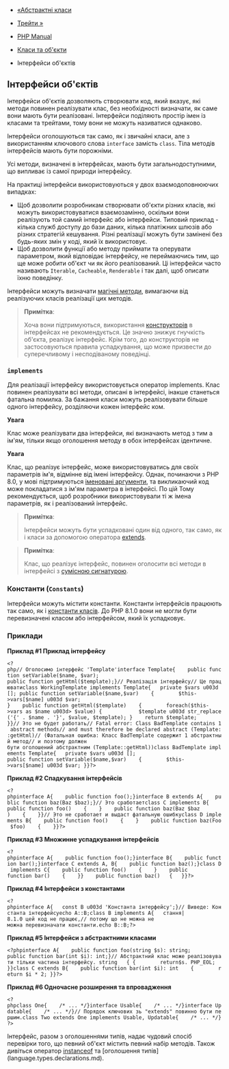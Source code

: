 - [«Абстрактні класи](language.oop5.abstract.md)
- [Трейти »](language.oop5.traits.md)

- [PHP Manual](index.md)
- [Класи та об'єкти](language.oop5.md)
- Інтерфейси об'єктів

## Інтерфейси об'єктів

Інтерфейси об'єктів дозволяють створювати код, який вказує, які
методи повинен реалізувати клас, без необхідності визначати, як
саме вони мають бути реалізовані. Інтерфейси поділяють простір
імен із класами та трейтами, тому вони не можуть називатися однаково.

Інтерфейси оголошуються так само, як і звичайні класи, але з використанням
ключового слова `interface` замість `class`. Тіла методів інтерфейсів
мають бути порожніми.

Усі методи, визначені в інтерфейсах, мають бути загальнодоступними, що
випливає із самої природи інтерфейсу.

На практиці інтерфейси використовуються у двох взаємодоповнюючих випадках:

- Щоб дозволити розробникам створювати об'єкти різних класів,
які можуть використовуватися взаємозамінно, оскільки вони
реалізують той самий інтерфейс або інтерфейси. Типовий приклад -
кілька служб доступу до бази даних, кілька платіжних шлюзів
або різних стратегій кешування. Різні реалізації можуть бути
замінені без будь-яких змін у коді, який їх використовує.
- Щоб дозволити функції або методу приймати та оперувати
параметром, який відповідає інтерфейсу, не переймаючись тим, що
ще може робити об'єкт чи як його реалізований. Ці інтерфейси часто
називають `Iterable`, `Cacheable`, `Renderable` і так далі, щоб
описати їхню поведінку.

Інтерфейси можуть визначати [магічні
методи](language.oop5.magic.md), вимагаючи від реалізуючих класів
реалізації цих методів.

> **Примітка**:
>
> Хоча вони підтримуються, використання
> [конструкторів](language.oop5.decon.md#language.oop5.decon.constructor)
> в інтерфейсах не рекомендується. Це значно знижує
> гнучкість об'єкта, реалізує інтерфейс. Крім того, до конструкторів
> не застосовуються правила успадкування, що може призвести до
> суперечливому і несподіваному поведінці.

### `implements`

Для реалізації інтерфейсу використовується оператор implements. Клас
повинен реалізувати всі методи, описані в інтерфейсі, інакше станеться
фатальна помилка. За бажання класи можуть реалізовувати більше одного
інтерфейсу, розділяючи кожен інтерфейс ком.

**Увага**

Клас може реалізувати два інтерфейси, які визначають метод з тим
а ім'ям, тільки якщо оголошення методу в обох інтерфейсах ідентичне.

**Увага**

Клас, що реалізує інтерфейс, може використовуватись для своїх параметрів
ім'я, відмінне від імені інтерфейсу. Однак, починаючи з PHP 8.0, у мові
підтримуються [іменовані
аргументи](functions.arguments.md#functions.named-arguments), та
викликаючий код може покладатися з ім'ям параметра в інтерфейсі. По цій
Тому рекомендується, щоб розробники використовували ті
ж імена параметрів, як і реалізований інтерфейс.

> **Примітка**:
>
> Інтерфейси можуть бути успадковані один від одного, так само, як і
> класи за допомогою оператора [extends](language.oop5.inheritance.md).

> **Примітка**:
>
> Клас, що реалізує інтерфейс, повинен оголосити всі методи в інтерфейсі
> з [сумісною сигнатурою](language.oop5.basic.md#language.oop.lsp).

### Константи (`Constants`)

Інтерфейси можуть містити константи. Константи інтерфейсів працюють
так само, як і [константи класів](language.oop5.constants.md).
До PHP 8.1.0 вони не могли бути перевизначені класом або інтерфейсом,
який їх успадковує.

### Приклади

**Приклад #1 Приклад інтерфейсу**

`<?php// Оголосимо інтерфейс 'Template'interface Template{    public function setVariable($name, $var); public function getHtml($template);}// Реалізація інтерфейсу// Це працюватиclass WorkingTemplate implements Template{   private $vars u003d []; public function setVariable($name,$var)    {        $this->vars[$name] u003d $var; }    public function getHtml($template)    {        foreach($this->vars as $name u003d> $value) {            $template u003d str_replace('{' . $name . '}', $value, $template); }    return $template; }}// Это не будет работать// Fatal error: Class BadTemplate contains 1 abstract methods// and must therefore be declared abstract (Template::getHtml)// (Фатальная ошибка: Класс BadTemplate содержит 1 абстрактный метод// и поэтому должен бути оголошений абстрактним (Template::getHtml))class BadTemplate implements Template{   private $vars u003d []; public function setVariable($name,$var)    {        $this->vars[$name] u003d $var; }}?> `

**Приклад #2 Спадкування інтерфейсів**

` <?phpinterface A{    public function foo();}interface B extends A{    public function baz(Baz $baz);}// Это сработаетclass C implements B{    public function foo()    {    }    public function baz(Baz $baz )    {    }}// Это не сработает и выдаст фатальную ошибкуclass D implements B{    public function foo()    {    }    public function baz(Foo $foo)    {    }}?> `

**Приклад #3 Множинне успадкування інтерфейсів**

` <?phpinterface A{    public function foo();}interface B{    public function bar();}interface C extends A, B{    public function baz();}class D implements C{    public function foo()    {    }    public function bar()    {    }}    public function baz()   {   }}?> `

**Приклад #4 Інтерфейси з константами**

`<?phpinterface A{   const B u003d 'Константа інтерфейсу';}// Виведе: Константа інтерфейсуecho A::B;class B implements A{   стання| 8.1.0 цей код не працює,// потому що не можна не можна перевизначати константи.echo B::B;?> `

**Приклад #5 Інтерфейси з абстрактними класами**

`<?phpinterface A{    public function foo(string $s): string; public function bar(int $i): int;}// Абстрактний клас може реалізовувати тільки частина інтерфейсу. string   { {        return$s. PHP_EOL; }}class C extends B{    public function bar(int $i): int    {        return $i * 2; }}?> `

**Приклад #6 Одночасне розширення та впровадження**

` <?phpclass One{    /* ... */}interface Usable{    /* ... */}interface Updatable{    /* ... */}// Порядок ключових зь "extends" повинно бути першим.class Two extends One implements Usable, Updatable{    /* ... */}?> `

Інтерфейс, разом з оголошеннями типів, надає чудовий спосіб
перевірки того, що певний об'єкт містить певний набір
методів. Також дивіться оператор
[instanceof](language.operators.type.md) та [оголошення
типів] (language.types.declarations.md).
